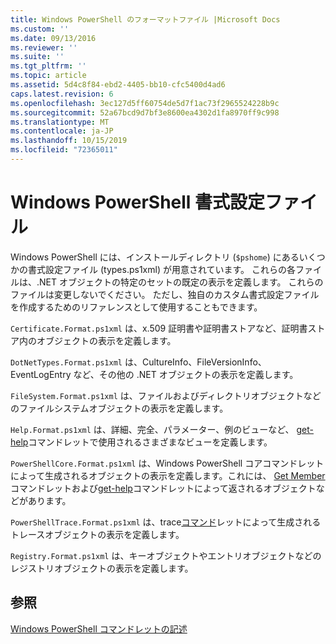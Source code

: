 ```yaml
---
title: Windows PowerShell のフォーマットファイル |Microsoft Docs
ms.custom: ''
ms.date: 09/13/2016
ms.reviewer: ''
ms.suite: ''
ms.tgt_pltfrm: ''
ms.topic: article
ms.assetid: 5d4c8f84-ebd2-4405-bb10-cfc5400d4ad6
caps.latest.revision: 6
ms.openlocfilehash: 3ec127d5ff60754de5d7f1ac73f2965524228b9c
ms.sourcegitcommit: 52a67bcd9d7bf3e8600ea4302d1fa8970ff9c998
ms.translationtype: MT
ms.contentlocale: ja-JP
ms.lasthandoff: 10/15/2019
ms.locfileid: "72365011"
---
```

# <a name="windows-powershell-formatting-files"></a>Windows PowerShell 書式設定ファイル

Windows PowerShell には、インストールディレクトリ (`$pshome`) にあるいくつかの書式設定ファイル (types.ps1xml) が用意されています。 これらの各ファイルは、.NET オブジェクトの特定のセットの既定の表示を定義します。 これらのファイルは変更しないでください。 ただし、独自のカスタム書式設定ファイルを作成するためのリファレンスとして使用することもできます。

`Certificate.Format.ps1xml` は、x.509 証明書や証明書ストアなど、証明書ストア内のオブジェクトの表示を定義します。

`DotNetTypes.Format.ps1xml` は、CultureInfo、FileVersionInfo、EventLogEntry など、その他の .NET オブジェクトの表示を定義します。

`FileSystem.Format.ps1xml` は、ファイルおよびディレクトリオブジェクトなどのファイルシステムオブジェクトの表示を定義します。

`Help.Format.ps1xml` は、詳細、完全、パラメーター、例のビューなど、 [get-help](/powershell/module/Microsoft.PowerShell.Core/Get-Help)コマンドレットで使用されるさまざまなビューを定義します。

`PowerShellCore.Format.ps1xml` は、Windows PowerShell コアコマンドレットによって生成されるオブジェクトの表示を定義します。これには、 [Get Member](/powershell/module/Microsoft.PowerShell.Utility/Get-Member)コマンドレットおよび[get-help](/powershell/module/Microsoft.PowerShell.Core/Get-History)コマンドレットによって返されるオブジェクトなどがあります。

`PowerShellTrace.Format.ps1xml` は、trace[コマンド](/powershell/module/Microsoft.PowerShell.Utility/Trace-Command)レットによって生成されるトレースオブジェクトの表示を定義します。

`Registry.Format.ps1xml` は、キーオブジェクトやエントリオブジェクトなどのレジストリオブジェクトの表示を定義します。

## <a name="see-also"></a>参照

[Windows PowerShell コマンドレットの記述](../cmdlet/writing-a-windows-powershell-cmdlet.md)

